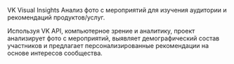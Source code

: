 VK Visual Insights 
Анализ фото с мероприятий для изучения аудитории и рекомендаций продуктов/услуг.

Используя VK API, компьютерное зрение и аналитику, проект анализирует фото с мероприятий, выявляет демографический состав участников и предлагает персонализированные рекомендации на основе интересов сообщества.